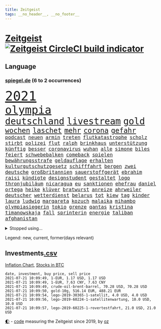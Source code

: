 ```yaml
---
title: Zeitgeist
tags: __no_header__, __no_footer__
---
```


# [Zeitgeist](https://oliz.io/zeitgeist/) [![Zeitgeist CircleCI build indicator](https://circleci.com/gh/ooz/zeitgeist.svg?style=shield)](https://circleci.com/gh/ooz/zeitgeist)

## Language

<h3><a href="https://www.spiegel.de" target="_blank">spiegel.de</a> (6 to 2 occurrences)</h3>
<p style="font-family:monospace">
<span style="font-size:32pt"><a href="news_links.html#2021" class="current">2021</a></span>
<br>
<span style="font-size:27pt"><a href="news_links.html#olympia" class="current">olympia</a></span>
<br>
<span style="font-size:22pt"><a href="news_links.html#deutschland" class="current">deutschland</a></span>
<span style="font-size:22pt"><a href="news_links.html#livestream" class="current">livestream</a></span>
<span style="font-size:22pt"><a href="news_links.html#gold" class="current">gold</a></span>
<br>
<span style="font-size:17pt"><a href="news_links.html#wochen" class="current">wochen</a></span>
<span style="font-size:17pt"><a href="news_links.html#laschet" class="current">laschet</a></span>
<span style="font-size:17pt"><a href="news_links.html#mehr" class="current">mehr</a></span>
<span style="font-size:17pt"><a href="news_links.html#corona" class="current">corona</a></span>
<span style="font-size:17pt"><a href="news_links.html#gefahr" class="current">gefahr</a></span>
<br>
<span style="font-size:12pt"><a href="news_links.html#podcast" class="current">podcast</a></span>
<span style="font-size:12pt"><a href="news_links.html#neuen" class="current">neuen</a></span>
<span style="font-size:12pt"><a href="news_links.html#armin" class="current">armin</a></span>
<span style="font-size:12pt"><a href="news_links.html#treten" class="current">treten</a></span>
<span style="font-size:12pt"><a href="news_links.html#flutkatastrophe" class="current">flutkatastrophe</a></span>
<span style="font-size:12pt"><a href="news_links.html#scholz" class="current">scholz</a></span>
<span style="font-size:12pt"><a href="news_links.html#stirbt" class="current">stirbt</a></span>
<span style="font-size:12pt"><a href="news_links.html#polizei" class="current">polizei</a></span>
<span style="font-size:12pt"><a href="news_links.html#flut" class="current">flut</a></span>
<span style="font-size:12pt"><a href="news_links.html#ralph" class="current">ralph</a></span>
<span style="font-size:12pt"><a href="news_links.html#brinkhaus" class="current">brinkhaus</a></span>
<span style="font-size:12pt"><a href="news_links.html#unterstützung" class="current">unterstützung</a></span>
<span style="font-size:12pt"><a href="news_links.html#künftig" class="current">künftig</a></span>
<span style="font-size:12pt"><a href="news_links.html#besser" class="current">besser</a></span>
<span style="font-size:12pt"><a href="news_links.html#coronavirus" class="current">coronavirus</a></span>
<span style="font-size:12pt"><a href="news_links.html#wuhan" class="current">wuhan</a></span>
<span style="font-size:12pt"><a href="news_links.html#alle" class="current">alle</a></span>
<span style="font-size:12pt"><a href="news_links.html#simone" class="current">simone</a></span>
<span style="font-size:12pt"><a href="news_links.html#biles" class="current">biles</a></span>
<span style="font-size:12pt"><a href="news_links.html#feiert" class="current">feiert</a></span>
<span style="font-size:12pt"><a href="news_links.html#schwebebalken" class="new">schwebebalken</a></span>
<span style="font-size:12pt"><a href="news_links.html#comeback" class="current">comeback</a></span>
<span style="font-size:12pt"><a href="news_links.html#spielen" class="current">spielen</a></span>
<span style="font-size:12pt"><a href="news_links.html#bewährungsstrafe" class="current">bewährungsstrafe</a></span>
<span style="font-size:12pt"><a href="news_links.html#geldauflage" class="new">geldauflage</a></span>
<span style="font-size:12pt"><a href="news_links.html#erhalten" class="current">erhalten</a></span>
<span style="font-size:12pt"><a href="news_links.html#kulturgutschutzgesetz" class="new">kulturgutschutzgesetz</a></span>
<span style="font-size:12pt"><a href="news_links.html#schifffahrt" class="new">schifffahrt</a></span>
<span style="font-size:12pt"><a href="news_links.html#bergen" class="current">bergen</a></span>
<span style="font-size:12pt"><a href="news_links.html#zwei" class="current">zwei</a></span>
<span style="font-size:12pt"><a href="news_links.html#deutsche" class="current">deutsche</a></span>
<span style="font-size:12pt"><a href="news_links.html#großbritannien" class="current">großbritannien</a></span>
<span style="font-size:12pt"><a href="news_links.html#sauerstoffgerät" class="new">sauerstoffgerät</a></span>
<span style="font-size:12pt"><a href="news_links.html#ebrahim" class="current">ebrahim</a></span>
<span style="font-size:12pt"><a href="news_links.html#raisi" class="current">raisi</a></span>
<span style="font-size:12pt"><a href="news_links.html#kündigte" class="current">kündigte</a></span>
<span style="font-size:12pt"><a href="news_links.html#designstudent" class="new">designstudent</a></span>
<span style="font-size:12pt"><a href="news_links.html#gestaltet" class="new">gestaltet</a></span>
<span style="font-size:12pt"><a href="news_links.html#logo" class="current">logo</a></span>
<span style="font-size:12pt"><a href="news_links.html#thronjubiläum" class="new">thronjubiläum</a></span>
<span style="font-size:12pt"><a href="news_links.html#nicaragua" class="current">nicaragua</a></span>
<span style="font-size:12pt"><a href="news_links.html#eu" class="current">eu</a></span>
<span style="font-size:12pt"><a href="news_links.html#sanktionen" class="current">sanktionen</a></span>
<span style="font-size:12pt"><a href="news_links.html#ehefrau" class="current">ehefrau</a></span>
<span style="font-size:12pt"><a href="news_links.html#daniel" class="current">daniel</a></span>
<span style="font-size:12pt"><a href="news_links.html#ortega" class="current">ortega</a></span>
<span style="font-size:12pt"><a href="news_links.html#heike" class="new">heike</a></span>
<span style="font-size:12pt"><a href="news_links.html#klüver" class="new">klüver</a></span>
<span style="font-size:12pt"><a href="news_links.html#bratwurst" class="current">bratwurst</a></span>
<span style="font-size:12pt"><a href="news_links.html#anreize" class="current">anreize</a></span>
<span style="font-size:12pt"><a href="news_links.html#ahrweiler" class="current">ahrweiler</a></span>
<span style="font-size:12pt"><a href="news_links.html#deutscher" class="current">deutscher</a></span>
<span style="font-size:12pt"><a href="news_links.html#wetterdienst" class="current">wetterdienst</a></span>
<span style="font-size:12pt"><a href="news_links.html#belarus" class="current">belarus</a></span>
<span style="font-size:12pt"><a href="news_links.html#tot" class="current">tot</a></span>
<span style="font-size:12pt"><a href="news_links.html#kiew" class="current">kiew</a></span>
<span style="font-size:12pt"><a href="news_links.html#tag" class="current">tag</a></span>
<span style="font-size:12pt"><a href="news_links.html#kinder" class="current">kinder</a></span>
<span style="font-size:12pt"><a href="news_links.html#laura" class="current">laura</a></span>
<span style="font-size:12pt"><a href="news_links.html#ludwig" class="current">ludwig</a></span>
<span style="font-size:12pt"><a href="news_links.html#margareta" class="new">margareta</a></span>
<span style="font-size:12pt"><a href="news_links.html#kozuch" class="new">kozuch</a></span>
<span style="font-size:12pt"><a href="news_links.html#malaika" class="current">malaika</a></span>
<span style="font-size:12pt"><a href="news_links.html#mihambo" class="current">mihambo</a></span>
<span style="font-size:12pt"><a href="news_links.html#olympiasiegerin" class="current">olympiasiegerin</a></span>
<span style="font-size:12pt"><a href="news_links.html#tokio" class="current">tokio</a></span>
<span style="font-size:12pt"><a href="news_links.html#grenze" class="current">grenze</a></span>
<span style="font-size:12pt"><a href="news_links.html#qantas" class="current">qantas</a></span>
<span style="font-size:12pt"><a href="news_links.html#kristina" class="new">kristina</a></span>
<span style="font-size:12pt"><a href="news_links.html#timanowskaja" class="new">timanowskaja</a></span>
<span style="font-size:12pt"><a href="news_links.html#fall" class="current">fall</a></span>
<span style="font-size:12pt"><a href="news_links.html#sprinterin" class="current">sprinterin</a></span>
<span style="font-size:12pt"><a href="news_links.html#energie" class="current">energie</a></span>
<span style="font-size:12pt"><a href="news_links.html#taliban" class="current">taliban</a></span>
<span style="font-size:12pt"><a href="news_links.html#afghanistan" class="current">afghanistan</a></span>
</p>
<details>
<summary>Stopped using...</summary>
<p class="former" style="font-size:12pt">
ausgang(285) amerikanische(284) coronainfektion(284) frankfurter(284) reform(284) schmeckt(284) suchte(284) toni(284) trennte(284) wut(284) ansturm(283) arsenal(283) becker(283) erzielt(283) jubiläum(283) konservativen(283) krampkarrenbauer(283) magdeburg(283) manchester(283) neueste(283) private(283) schlimm(283) taylor(283) tobt(283) verteidigungsministerin(283) astrazeneca(282) beschäftigten(282) boeing(282) bundesländern(282) böhmermann(282) depressionen(282) explodieren(282) geworfen(282) moskau(282) radikal(282) untersagt(282) vergangenheit(282) zentrale(282) übergang(282) bereich(281) besseren(281) bootsunglück(281) bot(281) cristiano(281) entlassung(281) entschädigung(281) flugzeuge(281) fritz(281) gelungen(281) getan(281) leistung(281) luis(281) parteichef(281) supermarkt(281) attraktiver(280) begeistern(280) bundesebene(280) dfbteam(280) dinge(280) extreme(280) haustiere(280) roth(280) strafmaßnahmen(280) umbauen(280) unentschieden(280) usbehörden(280) verfilmt(280) verriet(280) zahlung(280) zoo(280) 125(279) bedenken(279) bewertet(279) drehen(279) einstieg(279) entdecken(279) erfolgreiche(279) fallzahlen(279) feierte(279) flaschen(279) fußballbundesliga(279) gerecht(279) harter(279) leon(279) niveau(279) prinzessin(279) profi(279) rechnungshof(279) rente(279) russisches(279) wechseln(279) wirklichkeit(279) wünschen(279) 99(278) amerika(278) coronalage(278) entwarnung(278) fair(278) herkunft(278) illegalen(278) irgendwann(278) räumen(278) schutzmasken(278) st(278) tourismus(278) traurigen(278) united(278) vergessen(278) versteht(278) wales(278) zahlreichen(278) überprüft(278) bestellt(277) covid19patienten(277) diskutieren(277) erholt(277) gelsenkirchen(277) gleiche(277) hubschrauber(277) informieren(277) jemand(277) länge(277) norbert(277) qualität(277) verbreitung(277) versuch(277) weise(277) weisen(277) breit(276) carl(276) durchaus(276) enthüllt(276) flüchten(276) förderung(276) geburt(276) kompromiss(276) meldete(276) miami(276) oppositionellen(276) problematisch(276) sinken(276) stockholm(276) verklagt(276) verkündet(276) 7(275) aldi(275) auskommen(275) beleidigung(275) dreht(275) eugipfel(275) flüchtlingscamp(275) haftstrafe(275) homosexualität(275) jagd(275) lobt(275) mangelt(275) manipuliert(275) muslime(275) nutzung(275) osteuropa(275) otto(275) uswirtschaft(275) wütend(275) berichte(274) beweisen(274) drohungen(274) extremismus(274) goretzka(274) institut(274) islamistischen(274) kimmich(274) kollaps(274) langfristig(274) mahmoud(274) mars(274) militärs(274) personal(274) phil(274) schlag(274) solle(274) usschauspielerin(274) verteidigungsministerium(274) absolut(273) anpfiff(273) arbeitslosen(273) außenpolitik(273) beliebter(273) beschuss(273) geworben(273) ifoindex(273) kieler(273) lob(273) lockt(273) menschenrechte(273) möglichst(273) neunzigerjahren(273) rekordmeister(273) restaurants(273) siege(273) streng(273) verschieben(273) verteilung(273) volksrepublik(273) vorhaben(273) vorzeitige(273) anlagen(272) diskussionen(272) dosen(272) entsprechend(272) fridays(272) future(272) gestoßen(272) grundschüler(272) höheren(272) kryptowährung(272) mediziner(272) meiner(272) mitgliedstaaten(272) roten(272) shutdown(272) spott(272) trennt(272) unternehmens(272) verbreitet(272) ökonom(272) abwehr(271) fußballprofi(271) gedenken(271) gespalten(271) griffen(271) koch(271) lüge(271) manuel(271) militärischen(271) mitarbeitern(271) miteinander(271) party(271) regensburg(271) verschwiegen(271) wochenlang(271) zucker(271) 3000(270) berufen(270) champion(270) covid19erkrankung(270) desaster(270) feld(270) kehrte(270) lügen(270) mannschaften(270) nordirland(270) schönsten(270) stärke(270) trieb(270) berater(269) brüder(269) ewig(269) gewässern(269) häusliche(269) höchst(269) investitionen(269) klären(269) senkt(269) souverän(269) spanischen(269) stationäre(269) stoppt(269) überraschen(269) ausgeliefert(268) clinton(268) gesteht(268) richtet(268) behandeln(267) bestraft(267) deal(267) dicht(267) drastischen(267) einrichtungen(267) nationale(267) schicken(267) sensation(267) trennung(267) verteidigen(267) warnten(267) wohnt(267) abgeriegelt(266) geschlecht(266) griechische(266) misshandlungen(266) tim(266) treiber(266) verdächtigt(266) wahnsinn(266) 81(265) jahrestag(265) jemen(265) sekunde(265) wirtz(265) zielgeraden(265) coronaerkrankung(264) eigener(264) fit(264) höhen(264) kassen(264) ordnung(264) sprengsatz(264) afrikanischen(263) ecke(263) schriftsteller(263) sportlich(263) verklagen(263) verschleppt(263) wahlrechtsreform(263) anzeichen(262) aufhalten(262) deutliches(262) hielten(262) leiche(262) sicherheitsbedenken(262) funktionäre(261) jahrelangen(261) kroos(261) lockerung(261) magnus(261) versammlungen(261) bat(260) berufungsgericht(260) fahndet(260) korruptionsvorwürfen(260) regelung(260) ruhig(260) stiegen(260) unterschied(260) verfassungswidrig(260) vergleiche(260) verstoßen(260) womit(260) wunder(260) alexandra(259) bürgerkrieg(259) coronabedingt(259) eigentor(259) glaubwürdigkeit(259) heiligen(259) hinweg(259) matthias(259) abgewiesen(258) auffällig(258) strenge(258) auszahlung(257) bewegte(257) entspannung(257) gittern(257) intensivmediziner(257) schwerverletzte(257) eilantrag(256) erwachsenen(256) mancher(256) befasst(255) engpässe(255) enttäuschung(255) fehlten(255) wölfe(255) abgerissen(254) coronazeit(254) coronazeiten(254) flüchtling(254) frauenquote(254) mathieu(254) mecklenburgvorpommern(254) syrer(254) vorwürfen(253) falscher(252) giuliani(252) lasst(252) möchten(252) mülheim(252) platzverweis(252) taucht(252) analysiert(251) raab(251) spaltet(251) sperrte(251) torwart(251) kassieren(250) katja(250) 46(249) schalker(249) zeigten(249) abhängig(248) bürgerinnen(248) joggen(248) steigern(248) warfen(248) abu(247) dhabi(247) entwickler(247) konferenz(247) schaut(247) mindestlohn(246) mitarbeiterin(246) pest(246) praxis(246) regierungserklärung(246) staus(246) würzburger(246) bewusst(245) bundeswehrsoldaten(245) sprachen(245) söhne(245) vergabe(245) vergangen(245) verkürzt(245) aufgabe(244) cover(244) grünenchefin(244) herausgefunden(243) kylian(243) ungeklärt(243) angezeigt(242) ernährung(242) hype(242) miss(242) schokolade(242) skizziert(242) erwarteten(241) kanaren(241) landeschef(241) sobald(241) einleiten(240) akten(239) diana(239) gesundheitliche(239) schlimme(239) gutachter(238) sammelte(238) beschaffung(237) sturms(237) veränderungen(237) georg(236) schmerz(235) south(235) dylan(234) jill(234) slowakei(234) anfühlt(232) königshaus(232) paradies(232) stürmte(232) weitreichende(232) georgia(231) palästinenser(231) totschlags(231) vorgenommen(231) flügel(230) weine(230) bedrängt(227) desto(227) farben(227) offenem(227) weiterkommen(226) divers(225) wieso(225) christina(224) coronajahr(224) engen(224) erheblichen(223) unverzichtbar(223) umzugehen(222) rechtskräftig(221) nationalsozialismus(220) dominik(219) herauszufinden(219) lieferengpässe(219) vorfalls(219) 1989(218) as(218) vereins(218) beheben(217) sticht(216) flog(215) gesundheitsministers(214) mobilität(213) offenbarte(213) prüfer(213) lärm(212) erben(211) gabriele(211) 32jährigen(210) bundesagentur(210) cdu/csu(210) fabian(209) boomt(208) regimes(208) kombination(207) uskongress(207) bizarre(205) morrison(205) geschleust(203) saale(203) 9/11(201) mail(201) zweieinhalb(200) bundestagsabgeordnete(199) mahnte(199) dankt(198) festgenommene(198) stoffe(198) monatelanger(197) mona(196) pandemielage(196) ruhrgebiet(196) londons(195) nordosten(195) your(195) einsatzkräften(194) exuspräsident(193) präsentation(193) überforderte(193) 150000(192) wissler(191) quält(190) bundesgesundheitsministerium(188) elektroantrieb(187) grassiert(187) klimaklage(187) großvater(186) lieferketten(186) teilhaben(186) ach(185) einreisebeschränkungen(185) harmlos(184) verhilft(183) aufgebot(182) impfstofflieferungen(182) urlaubsinsel(182) denkmal(181) jagt(180) überrollt(178) impft(176) jack(176) server(176) exprofi(174) sehe(174) scheiden(173) 72jähriger(172) neunte(172) coronainzidenzen(171) konfrontation(171) luxemburg(171) polizeibeamte(171) gäbe(170) jim(169) coronaimpfkampagne(168) hetzern(168) schuf(168) behält(167) kriegsschiffe(167) computerchips(166) ingolstadt(166) prinzen(165) schiebt(165) geheimen(164) generalstaatsanwaltschaft(164) management(164) hausärzte(163) klimaschädlich(162) singen(162) backup(160) langzeitherrscher(160) salvini(160) motiven(156) nationalpark(156) tyler(155) gerichtssaal(154) impfreihenfolge(154) reihenweise(154) gelöschte(153) nüßlein(153) breite(152) ehrgeizige(152) unterschriften(152) verringern(152) bekannter(151) falschaussagen(150) härtesten(150) 230(149) besitzerin(149) börsengang(149) klatsche(149) produzent(149) reparatur(149) seen(148) belästigt(147) sympathien(147) 147(146) archäologie(146) verlusten(146) exfußballprofi(145) mist(145) austausch(144) entzogen(144) chile(143) 20jährige(141) rückgang(141) serena(141) einfamilienhäuser(140) ruhr(140) victoria(139) direkten(138) sahra(138) sommerurlaub(138) wagenknecht(138) 53jähriger(137) indigenen(137) streich(136) freiheitsstrafen(135) grundsätzliche(135) turbulenzen(134) montagmorgen(133) reisebranche(133) staatsfernsehen(133) entsandt(132) hancock(132) follower(131) geformt(130) hochschulen(130) linkenchefin(130) worüber(130) stefanos(129) tsitsipas(129) universitäten(128) westberlin(128) begleitete(126) konfliktberaterin(126) marsmission(126) objekte(126) wawrzinek(126) eiskalt(125) freigabe(125) knorrbremse(125) ministern(125) rohstoffen(125) hoffentlich(124) luftangriffe(123) nachsehen(123) bürgerrechtler(122) palästina(122) portugals(122) tagebuch(122) zdfintendant(122) belohnung(121) fehlverhaltens(121) gekippt(121) gesteckt(121) grundstein(121) werks(121) lucaapp(120) nachrichtendienste(120) startelf(120) verantwortliche(120) bekräftigte(119) feste(118) kinderbuch(118) goldener(117) igor(117) länderspielen(117) obhut(117) russe(117) jude(116) swr(116) drohschreiben(115) erschoss(115) freizugeben(114) kopenhagen(114) michigan(114) cyberkriminelle(111) interessante(111) kulturkampf(111) erkenntnis(110) erklärungsnot(110) stabilisiert(110) elbe(109) press(109) gdl(108) homosexueller(108) kartellamt(108) lokführergewerkschaft(108) zweitimpfung(108) leichtathleten(107) eröffnete(105) koepfer(105) teslawerk(105) essener(104) nebenan(104) passende(104) blut(103) landesarbeitsgericht(103) schafften(103) schlagabtausch(103) 59(102) gesünder(102) impftempo(102) methan(102) topfavorit(102) bobby(101) grundschulkinder(101) krim(101) l(101) erhob(100) lieder(100) auswärtiges(99) herausragende(99) streaming(99) aussprache(98) qualifying(98) solidarisiert(98) wohnhauses(98) fortschritten(97) impfziel(97) mittelamerika(97) rennstall(97) asyl(96) eigentore(96) malt(96) sophia(96) belegschaft(95) kanadischen(94) anschließende(93) erspart(93) konsumiert(93) oscars(93) bevorzugen(91) emspiel(91) geprallt(91) spürt(91) gelitten(90) packenden(90) starmer(90) überdenken(90) abbas(89) eier(89) korunde(89) lanz(89) legehennen(89) nachschub(89) schädel(89) selbstmordattentäter(89) westlichen(89) beschweren(88) blutigen(88) kolonialmacht(88) pomp(88) vorrunde(88) ausbrüche(87) neuerdings(87) onkel(87) poel(87) wiesenmüller(87) erstimpfungen(86) idol(86) vorgetäuscht(86) kugeln(85) signalisierte(85) torschütze(85) pyrotechnik(84) verbringt(84) weltrangliste(84) campen(83) gereizt(83) bosporus(82) durchführen(82) gesundheitsexperte(82) nett(82) spiegellesern(82) umweltkatastrophe(82) kuriere(81) vorarbeit(81) weimarer(81) wimbledonsieg(81) afghanistanabzug(80) aufmerksamen(80) club(80) kampfjets(80) ladestationen(80) ladesäulen(80) petry(80) unternehmenssteuern(80) verwirrt(80) zeitnahe(80) interessen(79) solide(79) 45000(78) angeschaut(78) geldhahn(78) wagenknechts(78) fußballnationalmannschaft(77) mbappé(77) poleposition(77) sozialleistungen(77) verteilen(77) wähnte(77) außerirdische(76) besitzern(76) dörfern(76) fußballstar(76) löwe(76) orbáns(76) petersburg(76) zentralafrikanischen(76) aliens(75) ausmachen(74) benzema(74) dialog(74) supermarktkette(74) bezweifeln(73) forschungsinstituts(73) japanischen(73) aufwendigen(71) gründerinnen(71) kompromittierende(71) spielern(71) vereine(71) zynismus(71) übereilt(71) außenseiter(70) betreuung(70) eisern(70) erstimpfung(70) halbzeit(70) run(70) üppige(70) beobachtete(69) gesamtbevölkerung(69) hamas(69) 850(68) academy(68) auflaufen(68) gesprächsbereitschaft(68) jugendämter(68) riechen(68) windsors(68) abgezogen(67) berechnungen(67) fideszpartei(67) fregatte(67) lediglich(67) messerangriff(67) nabu(67) neudelhi(67) ohio(67) wedding(67) weh(67) wissenschaftlerinnen(67) zerschlug(67) bestätigten(66) impfpriorisierung(66) inne(66) klagte(66) befristet(65) großkonzerne(65) netze(65) zugänglich(65) drohbriefe(64) handys(64) heuteshow(64) jubel(64) mclaren(64) muslim(64) nachbessern(64) ballons(63) sozialisten(63) almuth(62) badewanne(62) beschwören(62) championsleaguesieger(62) feierlichkeiten(62) konflikten(62) lizenzen(62) neubau(62) schult(62) stritten(62) ungeliebten(62) ungerecht(62) betriebssystems(61) flüchtlingsboot(61) künstlichen(61) schätzung(61) teller(61) wartete(61) begrüßte(60) elton(60) hineingezogen(60) prix(60) betritt(59) einzudringen(59) heimkehr(59) inhaber(59) klimaschutzgesetz(59) westdeutschen(59) ziert(59) 32jähriger(58) arbeitsunfähig(58) cox(58) gestohlene(58) ranghohe(58) rechtsterroristin(58) rudy(58) verlangte(58) aida(57) bezahlte(57) gebeutelten(57) hinzuweisen(57) rebellen(57) 28jährige(55) allgemeinmediziner(55) giulianis(55) passierte(55) benötigten(54) durchbruch(54) obersten(54) badeunfall(53) echtzeit(53) lahmzulegen(53) serienmörder(53) verfeindeten(53) wally(53) elmar(52) erwarte(52) hochhauses(52) impftermine(52) präsidentengattin(52) schuldenbremse(52) umgekommen(52) werkzeuge(52) zurückgerufen(52) chinese(51) pipelines(51) talente(51) 83(50) küstenstadt(50) propagiert(50) unglücke(50) verurteilten(50) hochhaus(49) linien(49) sensible(49) vogue(49) riegel(48) romane(48) rückschläge(48) schnäppchen(48) ausgezählt(47) ehrgeizigen(47) ertrag(47) klassement(47) rundfahrt(47) wochenlangen(47) ausarbeiten(46) erfahrene(46) hingefallen(46) kaufte(46) ransomware(46) stärkere(46) vertrieben(46) einschnitte(45) europameisterschaft(45) jamie(45) kreuzimpfung(45) luftangriff(45) parolen(45) ewan(44) hillary(44) klimaschutzbewegung(44) kostenexplosion(44) ortsbesuch(44) amy(43) picassobild(43) überzahl(43) bundeswehroffizier(42) disziplinarmaßnahmen(42) flaggen(42) genesis(42) quere(42) raumfahrtpläne(42) schwergewicht(42) windeln(42) bitcoinmining(41) coaches(41) finnische(41) leichtsinn(41) namibia(41) portugiese(41) tatverdächtiger(41) jena(40) popikone(40) wettbewerbs(40) ausreise(39) drohende(39) elektroschrott(39) ernest(39) lives(39) lokführer(39) matter(39) militante(39) misstrauen(39) testzentren(39) verdammt(39) wiederbeleben(39) ausbildungsmarkt(38) bitteren(38) entstand(38) vereinfacht(38) verursachen(38) zimperlich(38) 220(37) automatische(37) gepostet(37) joints(37) parlamentswahlen(37) revolutionieren(37) syrischer(37) westjordanland(37) zwischenlandung(37) bezahlten(36) erleiden(36) erreichten(36) karim(36) usjournalist(36) videoaufnahmen(36) zentralafrika(36) berge(35) central(35) enrique(35) erzielen(35) genf(35) heimgrandprix(35) nachmelden(35) republik21podcast(35) 1998(34) enthüllen(34) finanzspritze(34) indigener(34) lügnerin(34) massensturz(34) tanken(34) verlobten(34) zwangsarbeit(34) atomprogramm(33) beschäftigung(33) bruyne(33) facebooktochter(33) geflüchteter(33) naturschützer(33) schießereien(33) wiederbelebt(33) sapega(32) sowieso(32) dalian(31) europameister(31) geschichtsbüchern(31) korrekturen(31) nokia(31) palästinensischen(31) tausender(31) ambitionierte(30) bekämpften(30) eigenständig(30) nebenjobs(30) protassewitsch(30) ufos(30) verunreinigt(30) chelseaprofi(29) duque(29) iván(29) kolumbien(29) deltamutante(28) rufmord(28) tormaschine(28) unterlaufen(28) viermal(28) weitergeleitet(28) wilden(28) überschallflieger(28) fehlenden(27) indigene(27) jelena(27) analysieren(26) fluggesellschaften(26) gastgebers(26) geleitet(26) meiden(26) oecd(26) rohstoffe(26) spürbarer(26) ureinwohner(26) wahlrechtsänderung(26) donner(25) kvitová(25) sicherheitsrat(25) streiken(25) versandhändler(25) geregelt(24) internetseite(24) public(24) seither(24) sofja(24) viewing(24) 215(23) aufatmen(23) beziffern(23) eingestiegen(23) felder(23) finder(23) gosens(23) grundlegend(23) aufzunehmen(22) kriegsschiff(22) rechtspopulistische(22) remote(22) überraschungsteam(22) einstiger(21) exgeneral(21) konfliktregion(21) soweit(21) tauschen(21) truppe(21) töchter(21) vergab(21) vorprodukten(21) wetterte(21) wmführenden(21) wunderwaffe(21) asylanträge(20) kritikern(20) leichtverletzte(20) motivierte(20) rhein(20) vancouver(20) abstände(19) afdfraktion(19) altkunden(19) ausschnitte(19) azubi(19) energieträger(19) mach(19) plagte(19) anhalter(18) britischem(18) bundespolitiker(18) gepflegt(18) hilfskräfte(18) südwestlich(18) bauern(17) bewirkt(17) flugpassagiere(17) großstädter(17) hauptfigur(17) kriminologe(17) rettenberger(17) ungarische(17) unschuld(17) verdienten(17) würstchen(17) behauptete(16) himmler(16) historischem(16) lieb(16) merkwürdigen(16) 43jährige(15) badeunfälle(15) busquets(15) deltamutation(15) gewachsen(15) hessische(15) nötigung(15) pfändung(15) stilikone(15) unmittelbare(15) ertrinkt(14) geschichtepodcast(14) mary(14) miserables(14) verbraucherpreise(14) antilgbtqgesetz(13) mögen(13) reiseverbot(13) börsenwert(12) emstimmung(12) pogba(12) ressentiments(12) sergej(12) 166(11) schublade(11)
</p>
</details>
<p>Legend: <span class="new">new</span>, <span class="current">current</span>, <span class="former">former(days relevant)</span></p>

## Investments[.csv](investments.csv)

[Inflation Chart](https://inflationchart.com),
[Stocks in BTC](https://stonksinbtc.xyz/)

```
date, investment, buy price, sell price
2021-07-21 10:09:49, 1-EUR, 1.17 USD, 1.17 USD
2021-07-21 10:09:49, 1-EUR, 7.63 CNY, 7.63 CNY
2021-07-21 10:09:49, crude-oil-brent-barrel, 70.28 USD, 70.28 USD
2021-07-21 10:09:50, gold-10g, 516.14 EUR, 488.21 EUR
2021-07-21 10:09:54, lego-2019-30365-1-satellit, 4.0 USD, 4.0 USD
2021-07-21 10:09:56, lego-2019-60224-1-satellitenwartung, 10.0 USD, 10.0 USD
2021-07-21 10:09:57, lego-2019-60225-1-rovertestfahrt, 21.0 USD, 21.0 USD
```

<footer>
<a href="javascript:toggleTheme()" class="nav">🌓</a>
- <a href="https://github.com/ooz/zeitgeist">code</a> measuring the Zeitgeist since 2019, by <a href="https://oliz.io">oz</a>
</footer>
